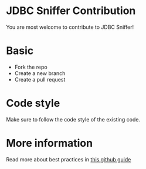 JDBC Sniffer Contribution
============
You are most welcome to contribute to JDBC Sniffer!

Basic
============
- Fork the repo
- Create a new branch
- Create a pull request

Code style
============
Make sure to follow the code style of the existing code.

More information
============
Read more about best practices in [this github guide](https://guides.github.com/activities/contributing-to-open-source/)